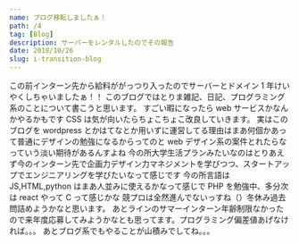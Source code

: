 ```yaml
---
name: ブログ移転しましたぁ！
path: /4
tag: [Blog]
description: サーバーをレンタルしたのでその報告
date: 2018/10/26
slug: i-transition-blog
---
```


この前インターン先から給料ががっつり入ったのでサーバーとドメイン 1 年けいやくしちゃいましたぁ！！
このブログではとりま雑記、日記、プログラミング系のことについて書こうと思います。
すごい暇になったら web サービスかなんかやるかもです
CSS は気が向いたらちょこちょこ改良していきます。
実はこのブログを wordpress とかはてなとか用いずに運営してる理由はまあ何個かあって普通にデザインの勉強になるからってのと web デザイン系の案件とれたらなっていう淡い期待があるんすよね
今の所大学生活プランみたいなのはとりあえず今のインターン先で企画力デザイン力マネジメントを学びつつ、スタートアップでエンジニアリングを学びたいなって感じです
今の所言語は JS,HTML,python はまあ人並みに使えるかなって感じで PHP を勉強中、多分次は react やって C って感じかな
競プロは全然進んでないっすね（）冬休み過去問詰めようかなと思います。
あとラインのサマーインターン年齢制限なかったので来年度応募してみようかなとも思ってます。プログラミング偏差値あげなければ。。。
あとブログ系でもやることが山積みでしてね。。。
